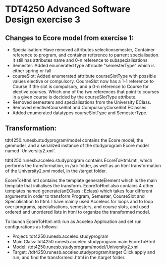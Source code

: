 # TDT4250 Advanced Software Design exercise 3
## Changes to Ecore model from exercise 1:
- Specialisation: Have removed attributes selectionsemester, Container reference to program, and container reference to parrent specialisation. It still has attributes name and 0-n reference to subspecialisations
- Semester: Added enumerated type attribute "semesterType" which is either spring or fall
- courseSlot: Added enumerated attribute courseSlotType with possible values elective or compulsory. CourseSlot now has a 1-1 reference to Course if the slot is compulsory, and a 0-n reference to Course for elective courses. Which one of the two references that point to courses in a given course is decided by the courseSlotType attribute.
- Removed semesters and specialisations from the University EClass.
- Removed electiveCourseSlot and CompulsoryCorseSlot EClasses.
- Added enumerated datatypes courseSlotType and SemesterType.

## Transformation:
tdt4250.runesb.studyprogram/model contains the Ecore model, the genmodel, and a serialized instance of the studyprogram Ecore model named 'University2.xmi'.

tdt4250.runesb.acceleo.studyprogram contains EcoreToHtml.mtl, which performs the transformation,  in /src folder, as well as an html transformation of the University2.xmi model, in the /target folder.

EcoreToHtml.mtl contains the template generateElement which is the main template that initialises the transform. EcoreToHtml also contains 4 other templates named generate(anEClass : Eclass) which takes four different arguments in order to transform Program, Semester, CourseSlot and Specialisation to html. I have mainly used Acceleos for loops and to loop over programs, specialisations, semesters, and course slots, and used ordered and unordered lists in html to organize the transformed model.

To launch EcoreToHtml.mtl: run as Acceleo Application and set run configurations as follows:
- Project: tdt4250.runesb.acceleo.studyprogram
- Main Class: tdt4250.runesb.acceleo.studyprogram.main.EcoreToHtml
- Model: /tdt4250.runesb.studyprogram/model/University2.xmi
- Target: /tdt4250.runesb.acceleo.studyprogram/target
Click apply and run, and find the transformed .html in the /target folder.
